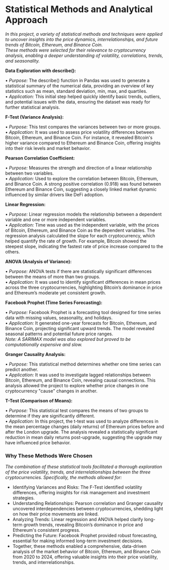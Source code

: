# Statistical Methods and Analytical Approach  

*In this project, a variety of statistical methods and techniques were applied to uncover insights into the price dynamics, interrelationships, and future trends of Bitcoin, Ethereum, and Binance Coin.   
These methods were selected for their relevance to cryptocurrency analysis, enabling a deeper understanding of volatility, correlations, trends, and seasonality.*

__Data Exploration with describe():__  

• *Purpose:* The describe() function in Pandas was used to generate a statistical summary of the numerical data, providing an overview of key statistics such as mean, standard deviation, min, max, and quartiles.  
• *Application:* This initial step helped quickly identify basic trends, outliers, and potential issues with the data, ensuring the dataset was ready for further statistical analysis.  

__F-Test (Variance Analysis):__  

• *Purpose:* This test compares the variances between two or more groups.  
• *Application:* It was used to assess price volatility differences between Bitcoin, Ethereum, and Binance Coin. For instance, it revealed Bitcoin's higher variance compared to Ethereum and Binance Coin, offering insights into their risk levels and market behavior.  

__Pearson Correlation Coefficient:__  

• *Purpose:* Measures the strength and direction of a linear relationship between two variables.  
• *Application:* Used to explore the correlation between Bitcoin, Ethereum, and Binance Coin. A strong positive correlation (0.918) was found between Ethereum and Binance Coin, suggesting a closely linked market dynamic influenced by similar drivers like DeFi adoption.  

__Linear Regression:__  

• *Purpose:* Linear regression models the relationship between a dependent variable and one or more independent variables.  
• *Application:* Time was used as the independent variable, with the prices of Bitcoin, Ethereum, and Binance Coin as the dependent variables. The regression analysis calculated the slope for each cryptocurrency, which helped quantify the rate of growth. 
For example, Bitcoin showed the steepest slope, indicating the fastest rate of price increase compared to the others.  

__ANOVA (Analysis of Variance):__  

• *Purpose:* ANOVA tests if there are statistically significant differences between the means of more than two groups.  
• *Application:* It was used to identify significant differences in mean prices across the three cryptocurrencies, highlighting Bitcoin’s dominance in price and Ethereum’s moderate yet consistent growth.  

__Facebook Prophet (Time Series Forecasting):__  

• *Purpose:* Facebook Prophet is a forecasting tool designed for time series data with missing values, seasonality, and holidays.  
• *Application:* It generated one-year forecasts for Bitcoin, Ethereum, and Binance Coin, projecting significant upward trends. The model revealed seasonal patterns and potential future price ranges.  
*Note: A SARIMAX model was also explored but proved to be computationally expensive and slow.*  

__Granger Causality Analysis:__  

• *Purpose:* This statistical method determines whether one time series can predict another.  
• *Application:* It was used to investigate lagged relationships between Bitcoin, Ethereum, and Binance Coin, revealing causal connections. This analysis allowed the project to explore whether price changes in one cryptocurrency "cause" changes in another.  

__T-Test (Comparison of Means):__  

• *Purpose:* This statistical test compares the means of two groups to determine if they are significantly different.    
• *Application:* In this project, the t-test was used to analyze differences in the mean percentage changes (daily returns) of Ethereum prices before and after the London upgrade. The analysis revealed a statistically significant reduction in mean daily returns post-upgrade, suggesting the upgrade may have influenced price behavior. 

### Why These Methods Were Chosen  

*The combination of these statistical tools facilitated a thorough exploration of the price volatility, trends, and interrelationships between the three cryptocurrencies. Specifically, the methods allowed for:*  

- Identifying Variances and Risks: The F-Test identified volatility differences, offering insights for risk management and investment strategies.  
- Understanding Relationships: Pearson correlation and Granger causality uncovered interdependencies between cryptocurrencies, shedding light on how their price movements are linked.  
- Analyzing Trends: Linear regression and ANOVA helped clarify long-term growth trends, revealing Bitcoin’s dominance in price and Ethereum's consistent progress.  
- Predicting the Future: Facebook Prophet provided robust forecasting, essential for making informed long-term investment decisions.  
- Together, these methods enabled a comprehensive, data-driven analysis of the market behavior of Bitcoin, Ethereum, and Binance Coin from 2020 to 2024, offering valuable insights into their price volatility, trends, and interrelationships.
  
